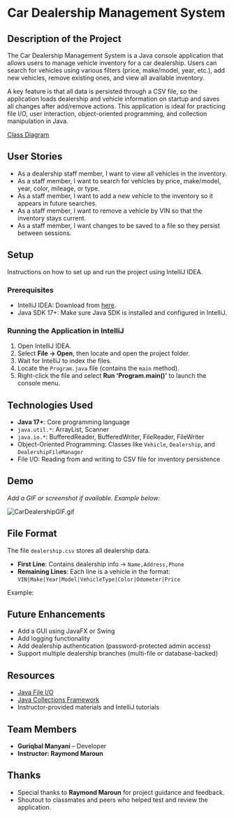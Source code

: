 # Car Dealership Management System

## Description of the Project

The Car Dealership Management System is a Java console application that allows users to manage vehicle inventory for a car dealership. Users can search for vehicles using various filters (price, make/model, year, etc.), add new vehicles, remove existing ones, and view all available inventory.

A key feature is that all data is persisted through a CSV file, so the application loads dealership and vehicle information on startup and saves all changes after add/remove actions. This application is ideal for practicing file I/O, user interaction, object-oriented programming, and collection manipulation in Java.

[Class Diagram](ClassDiagram.png)

## User Stories

- As a dealership staff member, I want to view all vehicles in the inventory.
- As a staff member, I want to search for vehicles by price, make/model, year, color, mileage, or type.
- As a staff member, I want to add a new vehicle to the inventory so it appears in future searches.
- As a staff member, I want to remove a vehicle by VIN so that the inventory stays current.
- As a staff member, I want changes to be saved to a file so they persist between sessions.

## Setup

Instructions on how to set up and run the project using IntelliJ IDEA.

### Prerequisites

- IntelliJ IDEA: Download from [here](https://www.jetbrains.com/idea/download/).
- Java SDK 17+: Make sure Java SDK is installed and configured in IntelliJ.

### Running the Application in IntelliJ

1. Open IntelliJ IDEA.
2. Select **File → Open**, then locate and open the project folder.
3. Wait for IntelliJ to index the files.
4. Locate the `Program.java` file (contains the `main` method).
5. Right-click the file and select **Run 'Program.main()'** to launch the console menu.

## Technologies Used

- **Java 17+**: Core programming language
- `java.util.*`: ArrayList, Scanner
- `java.io.*`: BufferedReader, BufferedWriter, FileReader, FileWriter
- Object-Oriented Programming: Classes like `Vehicle`, `Dealership`, and `DealershipFileManager`
- File I/O: Reading from and writing to CSV file for inventory persistence

## Demo

_Add a GIF or screenshot if available. Example below:_

![CarDealershipGIF.gif](DealershipScreenshot/CarDealershipGIF.gif)

## File Format

The file `dealership.csv` stores all dealership data.

- **First Line**: Contains dealership info → `Name,Address,Phone`
- **Remaining Lines**: Each line is a vehicle in the format:  
  `VIN|Make|Year|Model|VehicleType|Color|Odometer|Price`

Example:

## Future Enhancements

- Add a GUI using JavaFX or Swing
- Add logging functionality
- Add dealership authentication (password-protected admin access)
- Support multiple dealership branches (multi-file or database-backed)

## Resources

- [Java File I/O](https://docs.oracle.com/javase/tutorial/essential/io/)
- [Java Collections Framework](https://docs.oracle.com/javase/8/docs/technotes/guides/collections/overview.html)
- Instructor-provided materials and IntelliJ tutorials

## Team Members

- **Guriqbal Manyani** – Developer
- **Instructor: Raymond Maroun**

## Thanks

- Special thanks to **Raymond Maroun** for project guidance and feedback.
- Shoutout to classmates and peers who helped test and review the application.

